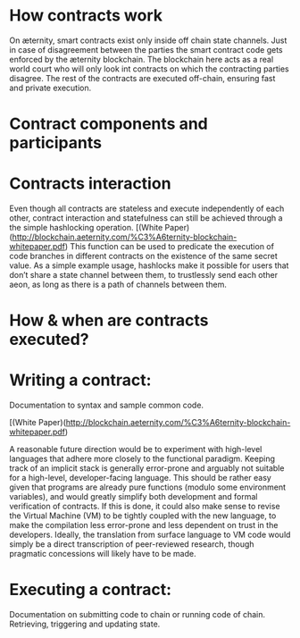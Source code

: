 # How contracts work

On æternity, smart contracts exist only inside off chain state channels. Just in case of disagreement between the parties the smart contract code gets enforced by the æternity blockchain. The blockchain here acts as a real world court who will only look int contracts on which the contracting parties disagree. The rest of the contracts are executed off-chain, ensuring fast and private execution.

# Contract components and participants

# Contracts interaction

Even though all contracts are stateless and execute independently of each other, contract interaction and statefulness can still be achieved through a the simple hashlocking operation. [(White Paper)(http://blockchain.aeternity.com/%C3%A6ternity-blockchain-whitepaper.pdf) This function can be used to predicate
the execution of code branches in different contracts on the existence of the same secret value. As a simple example usage, hashlocks make it possible for users that don’t share a state channel between them, to trustlessly send each other aeon, as long as there is a path of channels between them.


# How & when are contracts executed?
# Writing a contract:
Documentation to syntax and sample common code.

[(White Paper)(http://blockchain.aeternity.com/%C3%A6ternity-blockchain-whitepaper.pdf) 

A reasonable future direction would be to experiment with high-level languages that adhere more closely to the functional paradigm. Keeping track of an implicit stack is generally error-prone and arguably not suitable for a high-level, developer-facing language. This should be rather easy given that programs are already pure functions (modulo some environment variables), and would greatly simplify both development and formal verification of contracts. If this is done, it could also make sense to revise the Virtual Machine (VM) to be tightly coupled with the new language, to make the compilation less error-prone and less dependent on trust in the developers. Ideally, the translation from surface language to VM code would simply be a direct transcription of peer-reviewed research, though pragmatic concessions will likely have to be made.

# Executing a contract: 
Documentation on submitting code to chain or running code of chain. Retrieving, triggering and updating state.